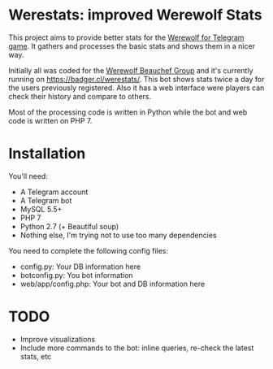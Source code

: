 # Werestats: improved Werewolf Stats

This project aims to provide better stats for the [Werewolf for Telegram game](http://www.tgwerewolf.com/). It gathers and processes the basic stats and shows them in a nicer way. 

Initially all was coded for the [Werewolf Beauchef Group](https://t.me/lacremedelawerewolf) and it's currently running on https://badger.cl/werestats/. This bot shows stats twice a day for the users previously registered. Also it has a web interface were players can check their history and compare to others. 

Most of the processing code is written in Python while the bot and web code is written on PHP 7.

# Installation

You'll need:
* A Telegram account
* A Telegram bot
* MySQL 5.5+
* PHP 7
* Python 2.7 (+ Beautiful soup)
* Nothing else, I'm trying not to use too many dependencies

You need to complete the following config files:
* config.py: Your DB information here
* botconfig.py: You bot information
* web/app/config.php: Your bot and DB information here

# TODO
* Improve visualizations
* Include more commands to the bot: inline queries, re-check the latest stats, etc
